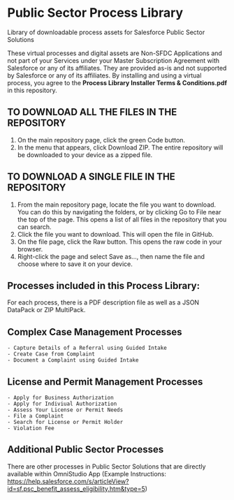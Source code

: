 # Public Sector Process Library
Library of downloadable process assets for Salesforce Public Sector Solutions

These virtual processes and digital assets are Non-SFDC Applications and not part of your Services under your Master Subscription Agreement with Salesforce or any of its affiliates. They are provided as-is and not supported by Salesforce or any of its affiliates. By installing and using a virtual process, you agree to the **Process Library Installer Terms & Conditions.pdf** in this repository.

## TO DOWNLOAD ALL THE FILES IN THE REPOSITORY ##
1) On the main repository page, click the green Code button. 
2) In the menu that appears, click Download ZIP. The entire repository will be downloaded to your device as a zipped file.

## TO DOWNLOAD A SINGLE FILE IN THE REPOSITORY ##
1) From the main repository page, locate the file you want to download. You can do this by navigating the folders, or by clicking Go to File near the top of the page. This opens a list of all files in the repository that you can search.
2) Click the file you want to download. This will open the file in GitHub.
3) On the file page, click the Raw button. This opens the raw code in your browser.
4) Right-click the page and select Save as…, then name the file and choose where to save it on your device.

## Processes included in this Process Library: ##

For each process, there is a PDF description file as well as a JSON DataPack or ZIP MultiPack.

  ## Complex Case Management Processes ##    
    - Capture Details of a Referral using Guided Intake
    - Create Case from Complaint
    - Document a Complaint using Guided Intake
    
  ## License and Permit Management Processes ##
    - Apply for Business Authorization
    - Apply for Indiviual Authorization
    - Assess Your License or Permit Needs
    - File a Complaint
    - Search for License or Permit Holder
    - Violation Fee
    
   ## Additional Public Sector Processes ##
   There are other processes in Public Sector Solutions that are directly available within OmniStudio App (Example Instructions: https://help.salesforce.com/s/articleView?id=sf.psc_benefit_assess_eligibility.htm&type=5)
